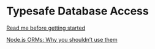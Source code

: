 # Typesafe Database Access

[Read me before getting started](https://news.ycombinator.com/item?id=34506657)

[Node.js ORMs: Why you shouldn’t use them](https://blog.logrocket.com/node-js-orms-why-shouldnt-use/)